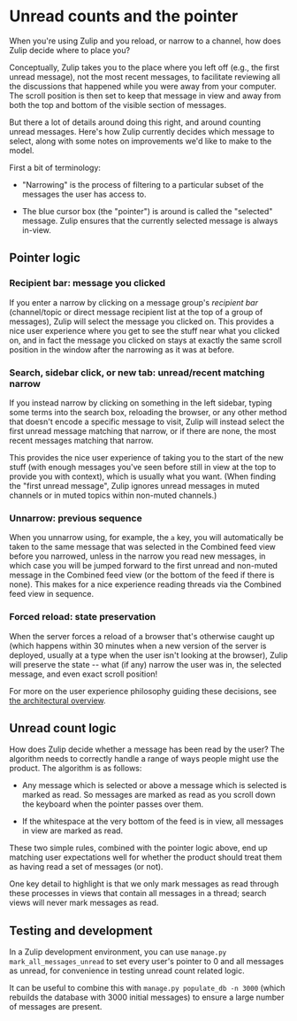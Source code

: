 # Unread counts and the pointer

When you're using Zulip and you reload, or narrow to a channel, how
does Zulip decide where to place you?

Conceptually, Zulip takes you to the place where you left off
(e.g., the first unread message), not the most recent messages, to
facilitate reviewing all the discussions that happened while you were
away from your computer. The scroll position is then set to keep that
message in view and away from both the top and bottom of the visible
section of messages.

But there a lot of details around doing this right, and around
counting unread messages. Here's how Zulip currently decides which
message to select, along with some notes on improvements we'd like to
make to the model.

First a bit of terminology:

- "Narrowing" is the process of filtering to a particular subset of
  the messages the user has access to.

- The blue cursor box (the "pointer") is around is called the
  "selected" message. Zulip ensures that the currently selected
  message is always in-view.

## Pointer logic

### Recipient bar: message you clicked

If you enter a narrow by clicking on a message group's _recipient bar_
(channel/topic or direct message recipient list at the top of a group
of messages), Zulip will select the message you clicked on. This
provides a nice user experience where you get to see the stuff near
what you clicked on, and in fact the message you clicked on stays at
exactly the same scroll position in the window after the narrowing as
it was at before.

### Search, sidebar click, or new tab: unread/recent matching narrow

If you instead narrow by clicking on something in the left sidebar,
typing some terms into the search box, reloading the browser, or any
other method that doesn't encode a specific message to visit, Zulip
will instead select the first unread message matching that narrow, or
if there are none, the most recent messages matching that narrow.

This provides the nice user experience of taking you to the start of
the new stuff (with enough messages you've seen before still in view
at the top to provide you with context), which is usually what you
want. (When finding the "first unread message", Zulip ignores unread
messages in muted channels or in muted topics within non-muted
channels.)

### Unnarrow: previous sequence

When you unnarrow using, for example, the `a` key, you will automatically be
taken to the same message that was selected in the Combined feed view before
you narrowed, unless in the narrow you read new messages, in which
case you will be jumped forward to the first unread and non-muted
message in the Combined feed view (or the bottom of the feed if there is
none). This makes for a nice experience reading threads via the Combined feed
view in sequence.

### Forced reload: state preservation

When the server forces a reload of a browser that's otherwise caught
up (which happens within 30 minutes when a new version of the server
is deployed, usually at a type when the user isn't looking at the
browser), Zulip will preserve the state -- what (if any) narrow the
user was in, the selected message, and even exact scroll position!

For more on the user experience philosophy guiding these decisions,
see [the architectural overview](../overview/architecture-overview.md).

## Unread count logic

How does Zulip decide whether a message has been read by the user?
The algorithm needs to correctly handle a range of ways people might
use the product. The algorithm is as follows:

- Any message which is selected or above a message which is selected
  is marked as read. So messages are marked as read as you scroll
  down the keyboard when the pointer passes over them.

- If the whitespace at the very bottom of the feed is in view, all
  messages in view are marked as read.

These two simple rules, combined with the pointer logic above, end up
matching user expectations well for whether the product should treat
them as having read a set of messages (or not).

One key detail to highlight is that we only mark messages as read
through these processes in views that contain all messages in a
thread; search views will never mark messages as read.

## Testing and development

In a Zulip development environment, you can use
`manage.py mark_all_messages_unread` to set every user's pointer to 0
and all messages as unread, for convenience in testing unread count
related logic.

It can be useful to combine this with `manage.py populate_db -n 3000`
(which rebuilds the database with 3000 initial messages) to ensure a
large number of messages are present.
